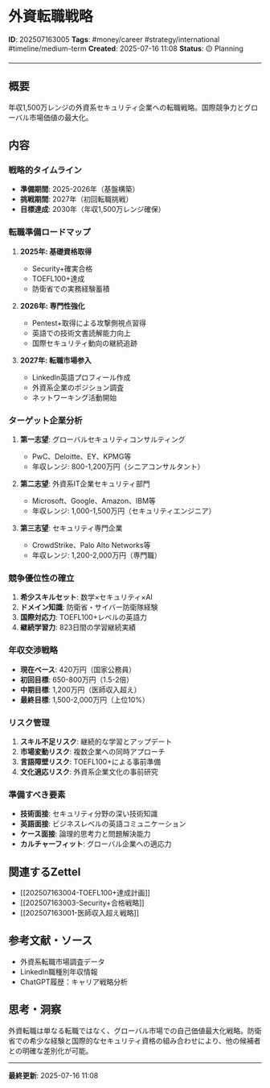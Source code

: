 # 外資転職戦略

**ID**: 202507163005
**Tags**: #money/career #strategy/international #timeline/medium-term
**Created**: 2025-07-16 11:08
**Status**: 🟡 Planning

---

## 概要
年収1,500万レンジの外資系セキュリティ企業への転職戦略。国際競争力とグローバル市場価値の最大化。

## 内容

### 戦略的タイムライン
- **準備期間**: 2025-2026年（基盤構築）
- **挑戦期間**: 2027年（初回転職挑戦）
- **目標達成**: 2030年（年収1,500万レンジ確保）

### 転職準備ロードマップ
1. **2025年: 基礎資格取得**
   - Security+確実合格
   - TOEFL100+達成
   - 防衛省での実務経験蓄積

2. **2026年: 専門性強化**
   - Pentest+取得による攻撃側視点習得
   - 英語での技術文書読解能力向上
   - 国際セキュリティ動向の継続追跡

3. **2027年: 転職市場参入**
   - LinkedIn英語プロフィール作成
   - 外資系企業のポジション調査
   - ネットワーキング活動開始

### ターゲット企業分析
1. **第一志望**: グローバルセキュリティコンサルティング
   - PwC、Deloitte、EY、KPMG等
   - 年収レンジ: 800-1,200万円（シニアコンサルタント）

2. **第二志望**: 外資系IT企業セキュリティ部門
   - Microsoft、Google、Amazon、IBM等
   - 年収レンジ: 1,000-1,500万円（セキュリティエンジニア）

3. **第三志望**: セキュリティ専門企業
   - CrowdStrike、Palo Alto Networks等
   - 年収レンジ: 1,200-2,000万円（専門職）

### 競争優位性の確立
1. **希少スキルセット**: 数学×セキュリティ×AI
2. **ドメイン知識**: 防衛省・サイバー防衛隊経験
3. **国際対応力**: TOEFL100+レベルの英語力
4. **継続学習力**: 823日間の学習継続実績

### 年収交渉戦略
- **現在ベース**: 420万円（国家公務員）
- **初回目標**: 650-800万円（1.5-2倍）
- **中期目標**: 1,200万円（医師収入超え）
- **最終目標**: 1,500-2,000万円（上位10%）

### リスク管理
1. **スキル不足リスク**: 継続的な学習とアップデート
2. **市場変動リスク**: 複数企業への同時アプローチ
3. **言語障壁リスク**: TOEFL100+による事前準備
4. **文化適応リスク**: 外資系企業文化の事前研究

### 準備すべき要素
- **技術面接**: セキュリティ分野の深い技術知識
- **英語面接**: ビジネスレベルの英語コミュニケーション
- **ケース面接**: 論理的思考力と問題解決能力
- **カルチャーフィット**: グローバル企業への適応力

## 関連するZettel
- [[202507163004-TOEFL100+達成計画]]
- [[202507163003-Security+合格戦略]]
- [[202507163001-医師収入超え戦略]]

## 参考文献・ソース
- 外資系転職市場調査データ
- LinkedIn職種別年収情報
- ChatGPT履歴：キャリア戦略分析

## 思考・洞察
外資転職は単なる転職ではなく、グローバル市場での自己価値最大化戦略。防衛省での希少な経験と国際的なセキュリティ資格の組み合わせにより、他の候補者との明確な差別化が可能。

---

**最終更新**: 2025-07-16 11:08
